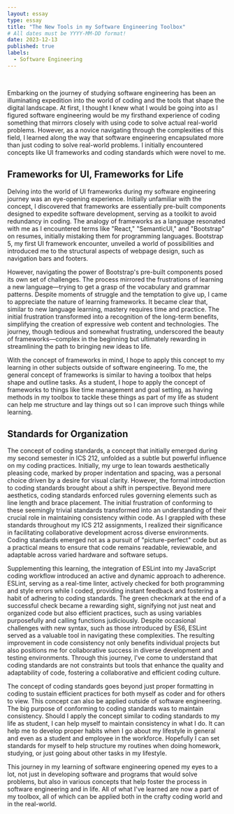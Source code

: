 ```yaml
---
layout: essay
type: essay
title: "The New Tools in my Software Engineering Toolbox"
# All dates must be YYYY-MM-DD format!
date: 2023-12-13
published: true
labels:
  - Software Engineering
---
```


<img src="https://assets-global.website-files.com/62e95dddfb380a0e61193e7d/634970c7cbeed5644711b937_62fd57ccd6890f25796f92f9_AdobeStock_295461823.jpeg" style="margin-left: auto; margin-right: auto; display: block;" alt="">

<br>

Embarking on the journey of studying software engineering has been an illuminating expedition into the world of coding and the tools that shape the digital landscape. At first, I thought I knew what I would be going into as I figured software engineering would be my firsthand experience of coding something that mirrors closely with using code to solve actual real-world problems. However, as a novice navigating through the complexities of this field, I learned along the way that software engineering encapsulated more than just coding to solve real-world problems. I initially encountered concepts like UI frameworks and coding standards which were novel to me. 

## Frameworks for UI, Frameworks for Life

Delving into the world of UI frameworks during my software engineering journey was an eye-opening experience. Initially unfamiliar with the concept, I discovered that frameworks are essentially pre-built components designed to expedite software development, serving as a toolkit to avoid redundancy in coding. The analogy of frameworks as a language resonated with me as I encountered terms like "React," "SemanticUI," and "Bootstrap" on resumes, initially mistaking them for programming languages. Bootstrap 5, my first UI framework encounter, unveiled a world of possibilities and introduced me to the structural aspects of webpage design, such as navigation bars and footers.

However, navigating the power of Bootstrap's pre-built components posed its own set of challenges. The process mirrored the frustrations of learning a new language—trying to get a grasp of the vocabulary and grammar patterns. Despite moments of struggle and the temptation to give up, I came to appreciate the nature of learning frameworks. It became clear that, similar to new language learning, mastery requires time and practice. The initial frustration transformed into a recognition of the long-term benefits, simplifying the creation of expressive web content and technologies. The journey, though tedious and somewhat frustrating, underscored the beauty of frameworks—complex in the beginning but ultimately rewarding in streamlining the path to bringing new ideas to life.

With the concept of frameworks in mind, I hope to apply this concept to my learning in other subjects outside of software engineering. To me, the general concept of frameworks is similar to having a toolbox that helps shape and outline tasks. As a student, I hope to apply the concept of frameworks to things like time management and goal setting, as having methods in my toolbox to tackle these things as part of my life as student can help me structure and lay things out so I can improve such things while learning.

## Standards for Organization

The concept of coding standards, a concept that initially emerged during my second semester in ICS 212, unfolded as a subtle but powerful influence on my coding practices. Initially, my urge to lean towards aesthetically pleasing code, marked by proper indentation and spacing, was a personal choice driven by a desire for visual clarity. However, the formal introduction to coding standards brought about a shift in perspective. Beyond mere aesthetics, coding standards enforced rules governing elements such as line length and brace placement. The initial frustration of conforming to these seemingly trivial standards transformed into an understanding of their crucial role in maintaining consistency within code. As I grappled with these standards throughout my ICS 212 assignments, I realized their significance in facilitating collaborative development across diverse environments. Coding standards emerged not as a pursuit of "picture-perfect" code but as a practical means to ensure that code remains readable, reviewable, and adaptable across varied hardware and software setups.

Supplementing this learning, the integration of ESLint into my JavaScript coding workflow introduced an active and dynamic approach to adherence. ESLint, serving as a real-time linter, actively checked for both programming and style errors while I coded, providing instant feedback and fostering a habit of adhering to coding standards. The green checkmark at the end of a successful check became a rewarding sight, signifying not just neat and organized code but also efficient practices, such as using variables purposefully and calling functions judiciously. Despite occasional challenges with new syntax, such as those introduced by ES6, ESLint served as a valuable tool in navigating these complexities. The resulting improvement in code consistency not only benefits individual projects but also positions me for collaborative success in diverse development and testing environments. Through this journey, I've come to understand that coding standards are not constraints but tools that enhance the quality and adaptability of code, fostering a collaborative and efficient coding culture.

The concept of coding standards goes beyond just proper formatting in coding to sustain efficient practices for both myself as coder and for others to view. This concept can also be applied outside of software engineering. The big purpose of conforming to coding standards was to maintain consistency. Should I apply the concept similar to coding standards to my life as student, I can help myself to maintain consistency in what I do. It can help me to develop proper habits when I go about my lifestyle in general and even as a student and employee in the workforce. Hopefully I can set standards for myself to help structure my routines when doing homework, studying, or just going about other tasks in my lifestyle.

This journey in my learning of software engineering opened my eyes to a lot, not just in developing software and programs that would solve problems, but also in various concepts that help foster the process in software engineering and in life. All of what I've learned are now a part of my toolbox, all of which can be applied both in the crafty coding world and in the real-world.